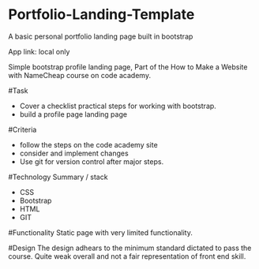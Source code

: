 # Portfolio-Landing-Template
A basic personal portfolio landing page built in bootstrap

App link: local only

Simple bootstrap profile landing page, Part of the How to Make a Website with NameCheap course on code academy.

#Task
+ Cover a checklist practical steps for working with bootstrap.
+ build a profile page landing page

#Criteria
+ follow the steps on the code academy site
+ consider and implement changes
+ Use git for version control after major steps.

#Technology Summary / stack
+ CSS
+ Bootstrap
+ HTML
+ GIT 

#Functionality
Static page with very limited functionality.

#Design
The design adhears to the minimum standard dictated to pass the course. Quite weak overall and not a fair representation of front end skill. 
